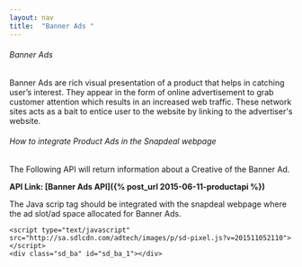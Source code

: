 ```yaml
---
layout: nav
title:  "Banner Ads "
---
```


<h6>Banner Ads</h6>
Banner Ads are rich visual presentation of a product that helps in catching user’s interest. They appear in the form of online advertisement to grab customer attention which results in an increased web traffic. These network sites acts as a bait to entice user to the website by linking to the advertiser's website.


<h6>How to integrate Product Ads in the Snapdeal  webpage</h6>
The Following API will return information about a Creative of the Banner Ad. 

<strong>API Link: [Banner Ads API]({% post_url 2015-06-11-productapi %})</strong>

The Java scrip tag should be integrated with the snapdeal webpage where the ad slot/ad space allocated for Banner Ads.

	<script type="text/javascript" src="http://sa.sdlcdn.com/adtech/images/p/sd-pixel.js?v=201511052110"></script>
	<div class="sd_ba" id="sd_ba_1"></div>